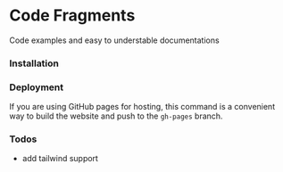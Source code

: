 # Code Fragments

Code examples and easy to understable documentations


### Installation

### Deployment

If you are using GitHub pages for hosting, this command is a convenient way to build the website and push to the `gh-pages` branch.

### Todos

- add tailwind support